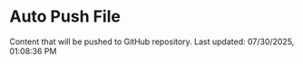 # Auto Push File

Content that will be pushed to GitHub repository.
Last updated: 07/30/2025, 01:08:36 PM